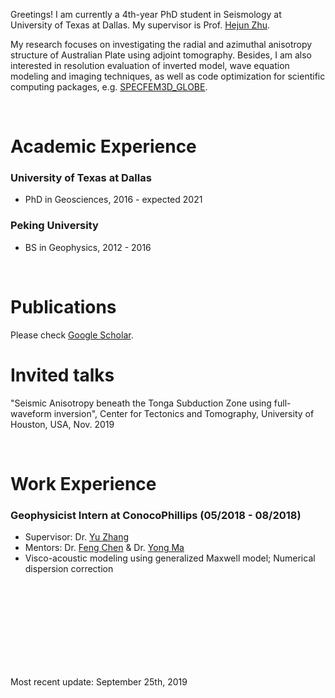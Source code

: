Greetings! I am currently a 4th-year PhD student in Seismology at University of Texas at Dallas. My supervisor is Prof. [Hejun Zhu](https://scholar.google.com/citations?user=dCUgUwYAAAAJ&hl=en).

My research focuses on investigating the radial and azimuthal anisotropy structure of Australian Plate using adjoint tomography. Besides, I am also interested in resolution evaluation of inverted model, wave equation modeling and imaging techniques, as well as code optimization for scientific computing packages, e.g. [SPECFEM3D_GLOBE](https://geodynamics.org/cig/software/specfem3d_globe/).


<br>

# Academic Experience

### University of Texas at Dallas
  - PhD in Geosciences, 2016 - expected 2021


### Peking University 
  - BS in Geophysics, 2012 - 2016


<br>

# Publications

Please check [Google Scholar](https://scholar.google.com/citations?user=4YCam8UAAAAJ&hl=en&oi=ao). 

# Invited talks

 "Seismic Anisotropy beneath the Tonga Subduction Zone using full-waveform inversion", Center for Tectonics and Tomography, University of Houston, USA, Nov. 2019

<br>

# Work Experience


### Geophysicist Intern at ConocoPhillips  (05/2018 - 08/2018)
  - Supervisor: Dr. [Yu Zhang](https://www.linkedin.com/in/yu-zhang-58743b90)
  - Mentors: Dr. [Feng Chen](https://scholar.google.com/citations?hl=en&user=mu_5aDsAAAAJ&view_op=list_works&sortby=pubdate) & Dr. [Yong Ma](https://scholar.google.com/citations?user=151OTekAAAAJ&hl=en)
  - Visco-acoustic modeling using generalized Maxwell model; Numerical dispersion correction



<br>
<br>
<br>
<br>
<br>
<br>
<br>
<br>


Most recent update: September 25th, 2019

